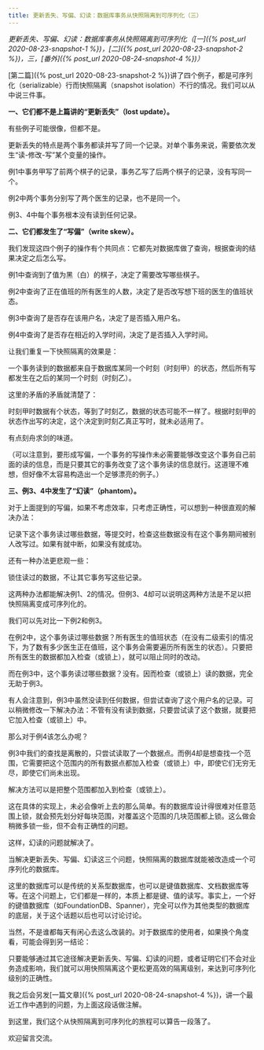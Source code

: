 ```yaml
---
title: 更新丢失、写偏、幻读：数据库事务从快照隔离到可序列化（三）
---
```


*更新丢失、写偏、幻读：数据库事务从快照隔离到可序列化（[一]({% post_url 2020-08-23-snapshot-1 %})，[二]({% post_url 2020-08-23-snapshot-2 %})，三，[番外]({% post_url 2020-08-24-snapshot-4 %})）*

[第二篇]({% post_url 2020-08-23-snapshot-2 %})讲了四个例子，都是可序列化（serializable）行而快照隔离（snapshot isolation）不行的情况。我们可以从中说三件事。


**一、它们都不是上篇讲的“更新丢失”（lost update）。**

有些例子可能很像，但都不是。

更新丢失的特点是两个事务都读并写了同一个记录。对单个事务来说，需要依次发生“读-修改-写”某个变量的操作。

例1中事务甲写了前两个棋子的记录，事务乙写了后两个棋子的记录，没有写同一个。

例2中两个事务分别写了两个医生的记录，也不是同一个。

例3、4中每个事务根本没有读到任何记录。


**二、它们都发生了“写偏”（write skew）。**

我们发现这四个例子的操作有个共同点：它都先对数据库做了查询，根据查询的结果决定之后怎么写。

例1中查询到了值为黑（白）的棋子，决定了需要改写哪些棋子。

例2中查询了正在值班的所有医生的人数，决定了是否改写想下班的医生的值班状态。

例3中查询了是否存在该用户名，决定了是否插入用户名。

例4中查询了是否存在相近的入学时间，决定了是否插入入学时间。

让我们重复一下快照隔离的效果是：

一个事务读到的数据都来自于数据库某同一个时刻（时刻甲）的状态，然后所有写都发生在之后的某同一个时刻（时刻乙）。

这里的矛盾的矛盾就清楚了：

时刻甲时数据有个状态，等到了时刻乙，数据的状态可能不一样了。根据时刻甲的状态作出写的决定，这个决定到时刻乙真正写时，就未必适用了。

有点刻舟求剑的味道。

（可以注意到，要形成写偏，一个事务的写操作未必需要能够改变这个事务自己前面的读的信息，而是只要其它的事务改变了这个事务读的信息就行。这道理不难想，但好像不太容易构造出一个足够漂亮的例子。）


**三、例3、4中发生了“幻读”（phantom）。**

对于上面提到的写偏，如果不考虑效率，只考虑正确性，可以想到一种很直观的解决办法：

记录下这个事务读过哪些数据，等提交时，检查这些数据没有在这个事务期间被别人改写过。如果有就中断，如果没有就成功。

还有一种办法更悲观一些：

锁住读过的数据，不让其它事务写这些记录。

这两种办法都能解决例1、2的情况。但例3、4却可以说明这两种方法是不足以把快照隔离变成可序列化的。

我们可以先对比一下例2和例3。

在例2中，这个事务读过哪些数据？所有医生的值班状态（在没有二级索引的情况下，为了数有多少医生正在值班，这个事务会需要遍历所有医生的状态）。只要把所有医生的数据都加入检查（或锁上），就可以阻止同时的改动。

而在例3中，这个事务读过哪些数据？没有。因而检查（或锁上）读的数据，完全无助于例3。

有人会注意到，例3中虽然没读到任何数据，但尝试查询了这个用户名的记录。可以稍微修改一下解决办法：不管有没有读到数据，只要尝试读了这个数据，就要把它加入检查（或锁上）中。

那么对于例4该怎么办呢？

例3中我们的查找是离散的，只尝试读取了一个数据点。而例4却是想查找一个范围，它需要把这个范围内的所有数据点都加入检查（或锁上）中，即使它们无穷无尽，即使它们尚未出现。

解决方法可以是把整个范围都加入到检查（或锁上）。

这在具体的实现上，未必会像听上去的那么简单。有的数据库设计得很难对任意范围上锁，就会预先划分好每块范围，对覆盖这个范围的几块范围都上锁。这么做会稍微多锁一些，但不会有正确性的问题。

这样，幻读的问题就解决了。

当解决更新丢失、写偏、幻读这三个问题，快照隔离的数据库就能被改造成一个可序列化的数据库。

这里的数据库可以是传统的关系型数据库，也可以是键值数据库、文档数据库等等。在这个问题上，它们都是一样的，本质上都是键、值的读写。事实上，一个好的键值数据库（如FoundationDB、Spanner），完全可以作为其他类型的数据库的底层，关于这个话题以后也可以讨论讨论。

当然，不是谁都每天有闲心去这么改装的。对于数据库的使用者，如果换个角度看，可能会得到另一结论：

只要能够通过其它途径解决更新丢失、写偏、幻读的问题，或者证明它们不会对业务造成影响，我们就可以用快照隔离这个更松更高效的隔离级别，来达到可序列化级别的正确性。

我之后会另发[一篇文章]({% post_url 2020-08-24-snapshot-4 %})，讲一个最近工作中遇到的问题，为上面这段话做注解。

到这里，我们这个从快照隔离到可序列化的旅程可以算告一段落了。

欢迎留言交流。

